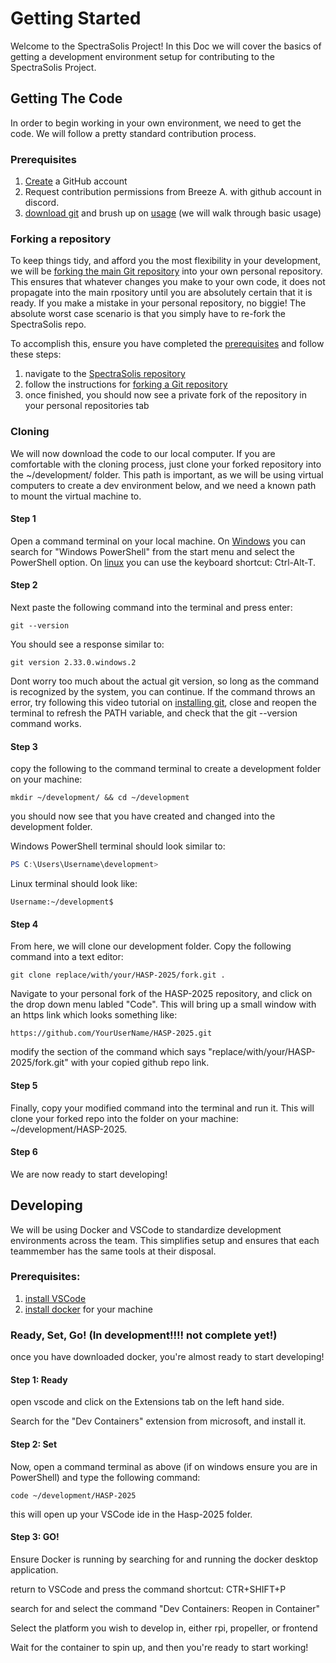 # Getting Started

Welcome to the SpectraSolis Project! In this Doc we will cover the basics of getting a development environment setup for contributing to the SpectraSolis Project.

## Getting The Code

In order to begin working in your own environment, we need to get the code. We will follow a pretty standard contribution process.

### Prerequisites

1) [Create](https://docs.github.com/en/get-started/start-your-journey/creating-an-account-on-github) a GitHub account
2) Request contribution permissions from Breeze A. with github account in discord.
3) [download git](https://git-scm.com/book/en/v2/Getting-Started-Installing-Git) and brush up on [usage](https://git-scm.com/book/en/v2/Git-Basics-Getting-a-Git-Repository) (we will walk through basic usage)


### Forking a repository

To keep things tidy, and afford you the most flexibility in your development, we will be [forking the main Git repository](https://docs.github.com/en/pull-requests/collaborating-with-pull-requests/working-with-forks/fork-a-repo) into your own personal repository. This ensures that whatever changes you make to your own code, it does not propagate into the main rpository until you are absolutely certain that it is ready. If you make a mistake in your personal repository, no biggie! The absolute worst case scenario is that you simply have to re-fork the SpectraSolis repo.

To accomplish this, ensure you have completed the [prerequisites](#prerequisites) and follow these steps:

1) navigate to the [SpectraSolis repository](https://github.com/breezeaguilar/HASP-2025)
2) follow the instructions for [forking a Git repository](https://docs.github.com/en/pull-requests/collaborating-with-pull-requests/working-with-forks/fork-a-repo)
3) once finished, you should now see a private fork of the repository in your personal repositories tab

### Cloning

We will now download the code to our local computer. If you are comfortable with the cloning process, just clone your forked repository into the ~/development/ folder. This path is important, as we will be using virtual computers to create a dev environment below, and we need a known path to mount the virtual machine to.

#### Step 1
Open a command terminal on your local machine. On [Windows](https://learn.microsoft.com/en-us/powershell/scripting/windows-powershell/starting-windows-powershell?view=powershell-7.4) you can search for "Windows PowerShell" from the start menu and select the PowerShell option. On [linux](https://ubuntu.com/tutorials/command-line-for-beginners#1-overview#3-opening-a-terminal) you can use the keyboard shortcut: Ctrl-Alt-T. 

#### Step 2
Next paste the following command into the terminal and press enter:

```Shell
git --version
```

You should see a response similar to:

```
git version 2.33.0.windows.2
```
Dont worry too much about the actual git version, so long as the command is recognized by the system, you can continue. If the command throws an error, try following this video tutorial on [installing git](https://www.youtube.com/watch?v=lt9oDAvpG4I), close and reopen the terminal to refresh the PATH variable, and check that the git --version command works.

#### Step 3

copy the following to the command terminal to create a development folder on your machine:

```Shell
mkdir ~/development/ && cd ~/development
```
you should now see that you have created and changed into the development folder.

Windows PowerShell terminal should look similar to:
```PowerShell
PS C:\Users\Username\development>
```
Linux terminal should look like:
```Shell
Username:~/development$
```

#### Step 4

From here, we will clone our development folder. Copy the following command into a text editor:

```Shell
git clone replace/with/your/HASP-2025/fork.git .
```

Navigate to your personal fork of the HASP-2025 repository, and click on the drop down menu labled "Code". This will bring up a small window with an https link which looks something like: 

```
https://github.com/YourUserName/HASP-2025.git
```
modify the section of the command which says "replace/with/your/HASP-2025/fork.git" with your copied github repo link. 

#### Step 5

Finally, copy your modified command into the terminal and run it. This will clone your forked repo into the folder on your machine: ~/development/HASP-2025.

#### Step 6

We are now ready to start developing!

## Developing

We will be using Docker and VSCode to standardize development environments across the team. This simplifies setup and ensures that each teammember has the same tools at their disposal.

### Prerequisites:

1) [install VSCode](https://code.visualstudio.com/docs/setup/setup-overview)
2) [install docker](https://docs.docker.com/desktop/) for your machine


### Ready, Set, Go! (In development!!!! not complete yet!)

once you have downloaded docker, you're almost ready to start developing!

#### Step 1: Ready
open vscode and click on the Extensions tab on the left hand side. 

Search for the "Dev Containers" extension from microsoft, and install it.

#### Step 2: Set
Now, open a command terminal as above (if on windows ensure you are in PowerShell) and type the following command:

```Shell
code ~/development/HASP-2025
```
this will open up your VSCode ide in the Hasp-2025 folder.

#### Step 3: GO!
Ensure Docker is running by searching for and running the docker desktop application.

return to VSCode and press the command shortcut: CTR+SHIFT+P

search for and select the command "Dev Containers: Reopen in Container"

Select the platform you wish to develop in, either rpi, propeller, or frontend

Wait for the container to spin up, and then you're ready to start working!
